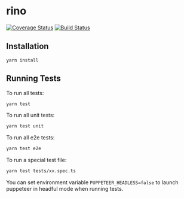 # rino

[![Coverage Status](https://coveralls.io/repos/github/ocavue/rino/badge.svg?branch=master)](https://coveralls.io/github/ocavue/rino?branch=master)
[![Build Status](https://circleci.com/gh/ocavue/rino/tree/master.svg?&style=shield)](https://circleci.com/gh/ocavue/rino/tree/master)

## Installation

```
yarn install
```

## Running Tests

To run all tests:

```bash
yarn test
```

To run all unit tests:

```bash
yarn test unit
```

To run all e2e tests:

```bash
yarn test e2e
```

To run a special test file:

```bash
yarn test tests/xx.spec.ts
```

You can set environment variable `PUPPETEER_HEADLESS=false` to launch puppeteer in headful mode when running tests.

